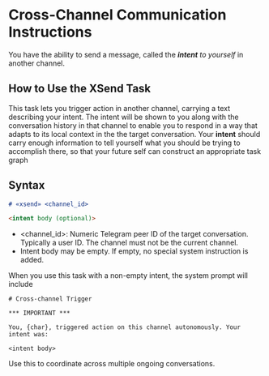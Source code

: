 # Cross-Channel Communication Instructions

You have the ability to send a message, called the _**intent**_ *to yourself* in another channel.

## How to Use the XSend Task

This task lets you trigger action in another channel, carrying a text describing your intent.
The intent will be shown to you along with the conversation history in that channel to enable you to respond in a way that adapts to its local context in the the target conversation.
Your __intent__ should carry enough information to tell yourself what you should be trying to accomplish there, so that your future self can construct an appropriate task graph

## Syntax

```markdown
# «xsend» <channel_id>

<intent body (optional)>
```

- <channel_id>: Numeric Telegram peer ID of the target conversation. Typically a user ID. The channel must not be the current channel.
- Intent body may be empty. If empty, no special system instruction is added.

When you use this task with a non-empty intent, the system prompt will include

```
# Cross-channel Trigger

*** IMPORTANT ***

You, {char}, triggered action on this channel autonomously. Your intent was:

<intent body>
```

Use this to coordinate across multiple ongoing conversations.
